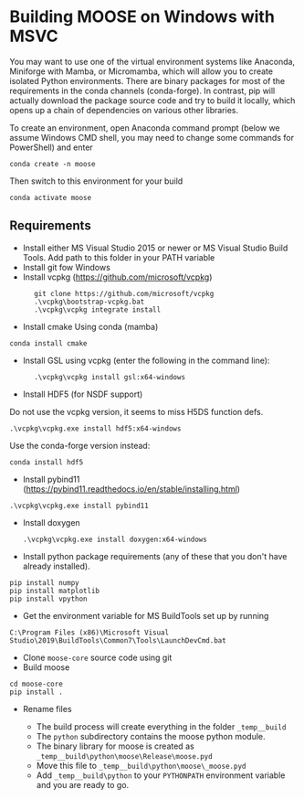 # Building MOOSE on Windows with MSVC

You may want to use one of the virtual environment systems like Anaconda, Miniforge with Mamba, or Micromamba, which will allow you to create isolated Python environments. There  are binary packages for most of the requirements in the conda channels (conda-forge). In contrast, pip will actually download the package source code and try to build it locally, which opens up a chain of dependencies on various other libraries.

To create an environment, open Anaconda command prompt (below we assume Windows CMD shell, you may need to change some commands for PowerShell) and enter
```
conda create -n moose
```

Then switch to this environment for your build 
```
conda activate moose
```

## Requirements
* Install either MS Visual Studio 2015 or newer or MS Visual Studio Build Tools.
  Add path to this folder in your PATH variable
* Install git fow Windows
* Install vcpkg (https://github.com/microsoft/vcpkg)

```
      git clone https://github.com/microsoft/vcpkg
      .\vcpkg\bootstrap-vcpkg.bat
      .\vcpkg\vcpkg integrate install
```

* Install cmake
  Using conda (mamba)
```
conda install cmake
```

* Install GSL using vcpkg (enter the following in the command line):

```
      .\vcpkg\vcpkg install gsl:x64-windows
```
	  
* Install HDF5 (for NSDF support)

Do not use the vcpkg version, it seems to miss H5DS function defs. 
```
.\vcpkg\vcpkg.exe install hdf5:x64-windows
```
Use the conda-forge version instead:
```
conda install hdf5
```

* Install pybind11 (https://pybind11.readthedocs.io/en/stable/installing.html)

```
.\vcpkg\vcpkg.exe install pybind11
```

* Install doxygen

  ```
  .\vcpkg\vcpkg.exe install doxygen:x64-windows
  ```

* Install python package requirements (any of these that you don't have already installed). 
```
pip install numpy
pip install matplotlib
pip install vpython
```

* Get the environment variable for MS BuildTools set up by running 

```
C:\Program Files (x86)\Microsoft Visual Studio\2019\BuildTools\Common7\Tools\LaunchDevCmd.bat
```


* Clone `moose-core` source code using git
* Build moose
```
cd moose-core
pip install .
```

* Rename files

  * The build process will create everything in the folder `_temp__build`
  * The `python` subdirectory contains the moose python module.
  * The binary library for moose is created as `_temp__build\python\moose\Release\moose.pyd`
  * Move this file to `_temp__build\python\moose\_moose.pyd`
  * Add `_temp__build\python`  to your `PYTHONPATH` environment variable and you are ready to go.
